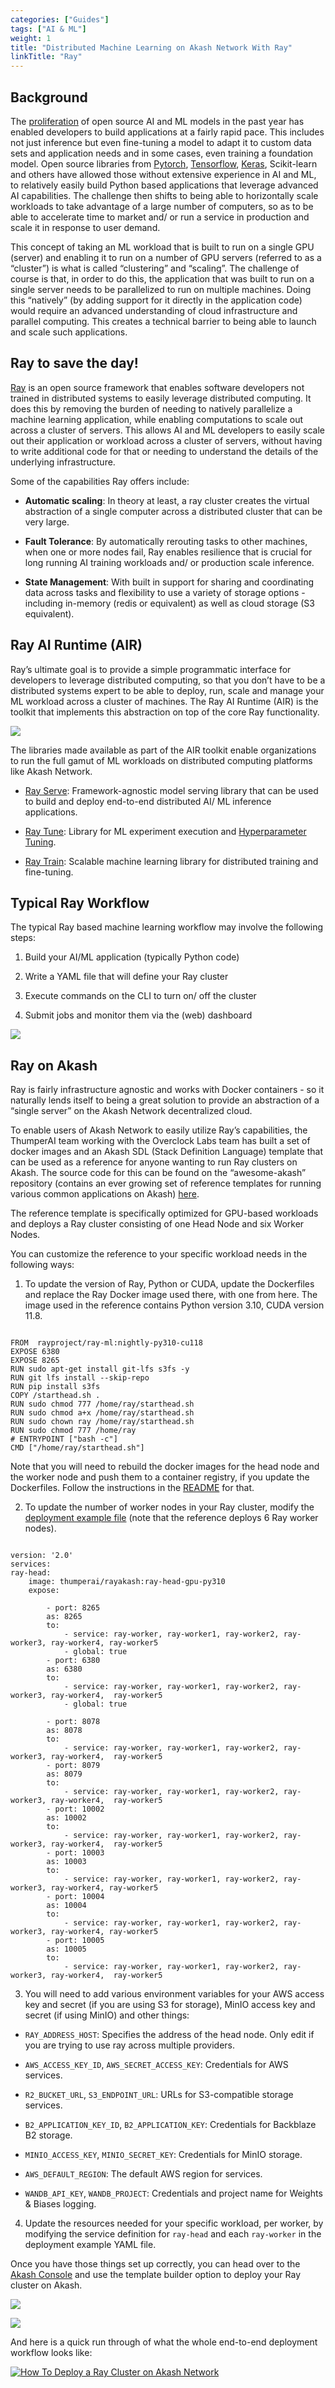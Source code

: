 ```yaml
---
categories: ["Guides"]
tags: ["AI & ML"]
weight: 1
title: "Distributed Machine Learning on Akash Network With Ray"
linkTitle: "Ray"
---
```


## Background

The [proliferation](https://akash.network/blog/the-fast-evolving-ai-landscape/) of open source AI and ML models in the past year has enabled developers to build applications at a fairly rapid pace. This includes not just inference but even fine-tuning a model to adapt it to custom data sets and application needs and in some cases, even training a foundation model. Open source libraries from [Pytorch](https://pytorch.org/), [Tensorflow](https://www.tensorflow.org/), [Keras](https://keras.io/), Scikit-learn and others have allowed those without extensive experience in AI and ML, to relatively easily build Python based applications that leverage advanced AI capabilities. The challenge then shifts to being able to horizontally scale workloads to take advantage of a large number of computers, so as to be able to accelerate time to market and/ or run a service in production and scale it in response to user demand.

This concept of taking an ML workload that is built to run on a single GPU (server) and enabling it to run on a number of GPU servers (referred to as a “cluster”) is what is called “clustering” and “scaling”. The challenge of course is that, in order to do this, the application that was built to run on a single server needs to be parallelized to run on multiple machines. Doing this “natively” (by adding support for it directly in the application code) would require an advanced understanding of cloud infrastructure and parallel computing. This creates a technical barrier to being able to launch and scale such applications.

## Ray to save the day!

[Ray](https://github.com/ray-project/ray) is an open source framework that enables software developers not trained in distributed systems to easily leverage distributed computing. It does this by removing the burden of needing to natively parallelize a machine learning application, while enabling computations to scale out across a cluster of servers. This allows AI and ML developers to easily scale out their application or workload across a cluster of servers, without having to write additional code for that or needing to understand the details of the underlying infrastructure.

Some of the capabilities Ray offers include:

- **Automatic scaling**: In theory at least, a ray cluster creates the virtual abstraction of a single computer across a distributed cluster that can be very large.

- **Fault Tolerance**: By automatically rerouting tasks to other machines, when one or more nodes fail, Ray enables resilience that is crucial for long running AI training workloads and/ or production scale inference.

- **State Management**: With built in support for sharing and coordinating data across tasks and flexibility to use a variety of storage options - including in-memory (redis or equivalent) as well as cloud storage (S3 equivalent).

## Ray AI Runtime (AIR)

Ray’s ultimate goal is to provide a simple programmatic interface for developers to leverage distributed computing, so that you don’t have to be a distributed systems expert to be able to deploy, run, scale and manage your ML workload across a cluster of machines. The Ray AI Runtime (AIR) is the toolkit that implements this abstraction on top of the core Ray functionality.

![](../../../assets/ray.png)

The libraries made available as part of the AIR toolkit enable organizations to run the full gamut of ML workloads on distributed computing platforms like Akash Network.

- [Ray Serve](https://docs.ray.io/en/latest/serve/index.html): Framework-agnostic model serving library that can be used to build and deploy end-to-end distributed AI/ ML inference applications.

- [Ray Tune](https://docs.ray.io/en/latest/tune/index.html): Library for ML experiment execution and [Hyperparameter Tuning](https://en.wikipedia.org/wiki/Hyperparameter_optimization).

- [Ray Train](https://docs.ray.io/en/latest/train/train.html): Scalable machine learning library for distributed training and fine-tuning.

## Typical Ray Workflow

The typical Ray based machine learning workflow may involve the following steps:

1. Build your AI/ML application (typically Python code)

2. Write a YAML file that will define your Ray cluster

3. Execute commands on the CLI to turn on/ off the cluster

4. Submit jobs and monitor them via the (web) dashboard

![](../../../assets/ray-work.png)

## Ray on Akash

Ray is fairly infrastructure agnostic and works with Docker containers - so it naturally lends itself to being a great solution to provide an abstraction of a “single server” on the Akash Network decentralized cloud.

To enable users of Akash Network to easily utilize Ray’s capabilities, the ThumperAI team working with the Overclock Labs team has built a set of docker images and an Akash SDL (Stack Definition Language) template that can be used as a reference for anyone wanting to run Ray clusters on Akash. The source code for this can be found on the “awesome-akash” repository (contains an ever growing set of reference templates for running various common applications on Akash) [here](https://github.com/akash-network/awesome-akash/tree/master/ray).

The reference template is specifically optimized for GPU-based workloads and deploys a Ray cluster consisting of one Head Node and six Worker Nodes.

You can customize the reference to your specific workload needs in the following ways:

1. To update the version of Ray, Python or CUDA, update the Dockerfiles and replace the Ray Docker image used there, with one from here. The image used in the reference contains Python version 3.10, CUDA version 11.8.

```

FROM  rayproject/ray-ml:nightly-py310-cu118
EXPOSE 6380
EXPOSE 8265
RUN sudo apt-get install git-lfs s3fs -y
RUN git lfs install --skip-repo
RUN pip install s3fs
COPY /starthead.sh .
RUN sudo chmod 777 /home/ray/starthead.sh
RUN sudo chmod a+x /home/ray/starthead.sh
RUN sudo chown ray /home/ray/starthead.sh
RUN sudo chmod 777 /home/ray
# ENTRYPOINT ["bash -c"]
CMD ["/home/ray/starthead.sh"]

```

Note that you will need to rebuild the docker images for the head node and the worker node and push them to a container registry, if you update the Dockerfiles. Follow the instructions in the [README](https://github.com/akash-network/awesome-akash/blob/master/ray/README.md) for that.

2. To update the number of worker nodes in your Ray cluster, modify the [deployment example file](https://github.com/akash-network/awesome-akash/blob/master/ray/deploy.yaml) (note that the reference deploys 6 Ray worker nodes).

```

version: '2.0'
services:
ray-head:
    image: thumperai/rayakash:ray-head-gpu-py310
    expose:

        - port: 8265
        as: 8265
        to:
            - service: ray-worker, ray-worker1, ray-worker2, ray-worker3, ray-worker4, ray-worker5
            - global: true
        - port: 6380
        as: 6380
        to:
            - service: ray-worker, ray-worker1, ray-worker2, ray-worker3, ray-worker4,  ray-worker5
            - global: true

        - port: 8078
        as: 8078
        to:
            - service: ray-worker, ray-worker1, ray-worker2, ray-worker3, ray-worker4,  ray-worker5
        - port: 8079
        as: 8079
        to:
            - service: ray-worker, ray-worker1, ray-worker2, ray-worker3, ray-worker4,  ray-worker5
        - port: 10002
        as: 10002
        to:
            - service: ray-worker, ray-worker1, ray-worker2, ray-worker3, ray-worker4,  ray-worker5
        - port: 10003
        as: 10003
        to:
            - service: ray-worker, ray-worker1, ray-worker2, ray-worker3, ray-worker4, ray-worker5
        - port: 10004
        as: 10004
        to:
            - service: ray-worker, ray-worker1, ray-worker2, ray-worker3, ray-worker4, ray-worker5
        - port: 10005
        as: 10005
        to:
            - service: ray-worker, ray-worker1, ray-worker2, ray-worker3, ray-worker4,  ray-worker5

```

3. You will need to add various environment variables for your AWS access key and secret (if you are using S3 for storage), MinIO access key and secret (if using MinIO) and other things:

- `RAY_ADDRESS_HOST`: Specifies the address of the head node. Only edit if you are trying to use ray across multiple providers.

- `AWS_ACCESS_KEY_ID`, `AWS_SECRET_ACCESS_KEY`: Credentials for AWS services.

- `R2_BUCKET_URL`, `S3_ENDPOINT_URL`: URLs for S3-compatible storage services.

- `B2_APPLICATION_KEY_ID`, `B2_APPLICATION_KEY`: Credentials for Backblaze B2 storage.

- `MINIO_ACCESS_KEY`, `MINIO_SECRET_KEY`: Credentials for MinIO storage.

- `AWS_DEFAULT_REGION`: The default AWS region for services.

- `WANDB_API_KEY`, `WANDB_PROJECT`: Credentials and project name for Weights & Biases logging.

4. Update the resources needed for your specific workload, per worker, by modifying the service definition for `ray-head` and each `ray-worker` in the deployment example YAML file.

Once you have those things set up correctly, you can head over to the [Akash Console](https://console.akash.network/) and use the template builder option to deploy your Ray cluster on Akash.

![](../../../assets/ray-akashconsole.png)

![](../../../assets/ray-akashconsoleyml.png)

And here is a quick run through of what the whole end-to-end deployment workflow looks like:

[![How To Deploy a Ray Cluster on Akash Network](https://markdown-videos-api.jorgenkh.no/url?url=https%3A%2F%2Fwww.youtube.com%2Fwatch%3Fv%3DpRsDy6rBY_A)](https://www.youtube.com/watch?v=pRsDy6rBY_A)



